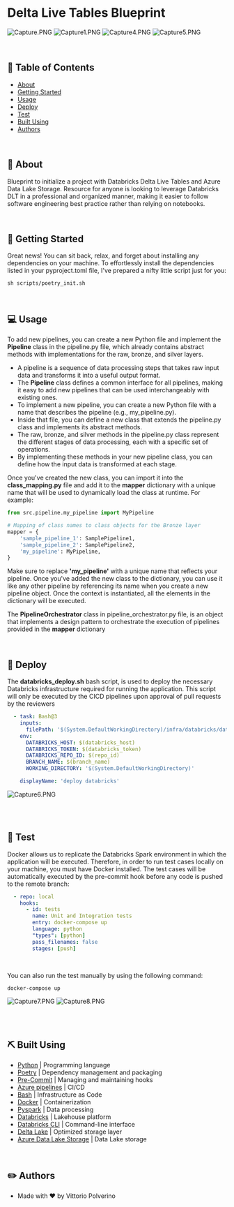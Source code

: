 # Delta Live Tables Blueprint

![Capture.PNG](images%2FCapture.PNG)
![Capture1.PNG](images%2FCapture1.PNG)
![Capture4.PNG](images%2FCapture4.PNG)
![Capture5.PNG](images%2FCapture5.PNG)

<br />

## 📜 Table of Contents

- [About](#about)
- [Getting Started](#getting_started)
- [Usage](#usage)
- [Deploy](#usage)
- [Test](#test)
- [Built Using](#built_using)
- [Authors](#authors)

<br />

## 🧐 About <a name = "about"></a>
Blueprint to initialize a project with Databricks Delta Live Tables and Azure Data Lake Storage.
Resource for anyone is looking to leverage Databricks DLT in a professional and organized manner,
making it easier to follow software engineering best practice rather than relying on notebooks.

<br />

## 🏁 Getting Started <a name = "getting_started"></a>

Great news! You can sit back, relax, and forget about installing any dependencies on your machine.
To effortlessly install the dependencies listed in your pyproject.toml file, I've prepared a nifty little script just for you:
```
sh scripts/poetry_init.sh 
```

<br />

## 💻 Usage <a name="usage"></a>
To add new pipelines, you can create a new Python file and implement the 
**Pipeline** class in the pipeline.py file, which already contains abstract methods with 
implementations for the raw, bronze, and silver layers.

- A pipeline is a sequence of data processing steps that takes raw input data and transforms it into a useful output format.
- The **Pipeline** class defines a common interface for all pipelines, making it easy to add new pipelines that can be used interchangeably with existing ones.
- To implement a new pipeline, you can create a new Python file with a name that describes the pipeline (e.g., my_pipeline.py).
- Inside that file, you can define a new class that extends the pipeline.py class and implements its abstract methods.
- The raw, bronze, and silver methods in the pipeline.py class represent the different stages of data processing, each with a specific set of operations.
- By implementing these methods in your new pipeline class, you can define how the input data is transformed at each stage.

Once you've created the new class, you can import it into the 
**class_mapping.py** file and add it to the **mapper** dictionary with 
a unique name that will be used to dynamically load the class at runtime. 
For example:
``` python
from src.pipeline.my_pipeline import MyPipeline

# Mapping of class names to class objects for the Bronze layer
mapper = {
    'sample_pipeline_1': SamplePipeline1,
    'sample_pipeline_2': SamplePipeline2,
    'my_pipeline': MyPipeline,
}

``` 
Make sure to replace **'my_pipeline'** with a unique name that reflects your pipeline. 
Once you've added the new class to the dictionary, you can use it like 
any other pipeline by referencing its name when you create a new pipeline 
object. Once the context is instantiated, all the elements in the dictionary 
will be executed.

The **PipelineOrchestrator** class in pipeline_orchestrator.py file, is an object that implements 
a design pattern to orchestrate the execution of pipelines provided in the **mapper** dictionary

<br />

## 🚀 Deploy <a name = "deploy"></a>
The **databricks_deploy.sh** bash script, is used to deploy the necessary Databricks infrastructure required for running the application. 
This script will only be executed by the CICD pipelines upon approval of pull requests by the reviewers

``` yaml
  - task: Bash@3
    inputs:
      filePath: '$(System.DefaultWorkingDirectory)/infra/databricks/databricks_deploy.sh'
    env:
      DATABRICKS_HOST: $(databricks_host)
      DATABRICKS_TOKEN: $(databricks_token)
      DATABRICKS_REPO_ID: $(repo_id)
      BRANCH_NAME: $(branch_name)
      WORKING_DIRECTORY: '$(System.DefaultWorkingDirectory)'

    displayName: 'deploy databricks'
```
![Capture6.PNG](images%2FCapture6.PNG)


<br />

<br />

## 🐛 Test <a name = "test"></a>
Docker allows us to replicate the Databricks Spark environment in which the application will be executed. 
Therefore, in order to run test cases locally on your machine, you must have Docker installed. 
The test cases will be automatically executed by the pre-commit hook before any code is pushed to the remote branch:
``` yml
  - repo: local
    hooks:
      - id: tests
        name: Unit and Integration tests
        entry: docker-compose up
        language: python
        "types": [python]
        pass_filenames: false
        stages: [push]
```
<br />

You can also run the test manually by using the following command:
```
docker-compose up
```
![Capture7.PNG](images%2FCapture7.PNG)
![Capture8.PNG](images%2FCapture8.PNG)

<br />

<br />

## ⛏️ Built Using <a name = "built_using"></a>
- [Python](https://www.python.org/) | Programming language
- [Poetry](https://python-poetry.org/) | Dependency management and packaging
- [Pre-Commit](https://pre-commit.com/) | Managing and maintaining hooks
- [Azure pipelines](https://learn.microsoft.com/en-us/azure/devops/pipelines/get-started/what-is-azure-pipelines?view=azure-devops) | CI/CD
- [Bash](https://www.gnu.org/software/bash/) | Infrastructure as Code
- [Docker](https://www.docker.com/) | Containerization
- [Pyspark](https://spark.apache.org/) | Data processing
- [Databricks](https://www.databricks.com/) | Lakehouse platform
- [Databricks CLI](https://github.com/databricks/databricks-cli) | Command-line interface
- [Delta Lake](https://delta.io/) | Optimized storage layer
- [Azure Data Lake Storage](https://learn.microsoft.com/en-us/azure/storage/blobs/data-lake-storage-introduction) | Data Lake storage

<br />

## ✏️ Authors <a name = "authors"></a>
- Made with ❤️  by Vittorio Polverino

